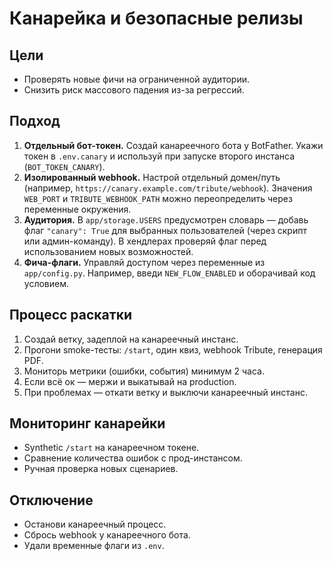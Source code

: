 # Канарейка и безопасные релизы

## Цели

- Проверять новые фичи на ограниченной аудитории.
- Снизить риск массового падения из-за регрессий.

## Подход

1. **Отдельный бот-токен.** Создай канареечного бота у BotFather. Укажи токен в `.env.canary` и используй при запуске второго инстанса (`BOT_TOKEN_CANARY`).
2. **Изолированный webhook.** Настрой отдельный домен/путь (например, `https://canary.example.com/tribute/webhook`). Значения `WEB_PORT` и `TRIBUTE_WEBHOOK_PATH` можно переопределить через переменные окружения.
3. **Аудитория.** В `app/storage.USERS` предусмотрен словарь — добавь флаг `"canary": True` для выбранных пользователей (через скрипт или админ-команду). В хендлерах проверяй флаг перед использованием новых возможностей.
4. **Фича-флаги.** Управляй доступом через переменные из `app/config.py`. Например, введи `NEW_FLOW_ENABLED` и оборачивай код условием.

## Процесс раскатки

1. Создай ветку, задеплой на канареечный инстанс.
2. Прогони smoke-тесты: `/start`, один квиз, webhook Tribute, генерация PDF.
3. Мониторь метрики (ошибки, события) минимум 2 часа.
4. Если всё ок — мержи и выкатывай на production.
5. При проблемах — откати ветку и выключи канареечный инстанс.

## Мониторинг канарейки

- Synthetic `/start` на канареечном токене.
- Сравнение количества ошибок с прод-инстансом.
- Ручная проверка новых сценариев.

## Отключение

- Останови канареечный процесс.
- Сбрось webhook у канареечного бота.
- Удали временные флаги из `.env`.
